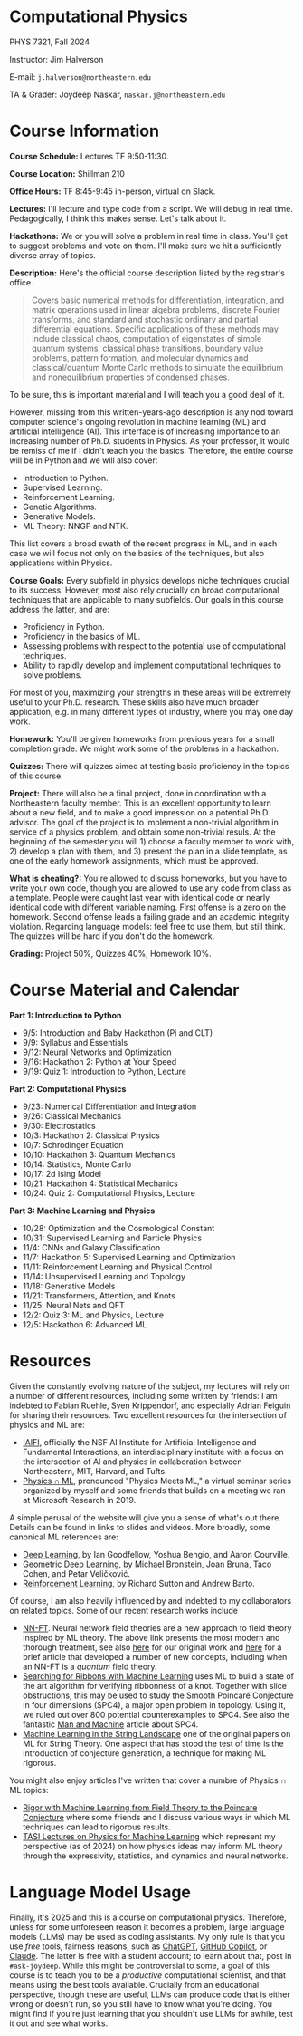# Computational Physics

PHYS 7321, Fall 2024

Instructor: Jim Halverson

E-mail: ``j.halverson@northeastern.edu``

TA & Grader: Joydeep Naskar, ``naskar.j@northeastern.edu``

# Course Information

**Course Schedule:** Lectures TF 9:50-11:30.

**Course Location:** Shillman 210

**Office Hours:** TF 8:45-9:45 in-person, virtual on Slack.

**Lectures:** I'll lecture and type code from a script. We will debug in real time. Pedagogically, I think this makes sense. Let's talk about it.

**Hackathons:** We or you will solve a problem in real time in class. You'll get to suggest problems and vote on them. I'll make sure we hit a sufficiently diverse array of topics.

**Description:** Here's the official course description listed by the registrar's office.

> Covers basic numerical methods for differentiation, integration, and matrix operations used in linear algebra problems, discrete Fourier transforms, and standard and stochastic ordinary and partial differential equations. Specific applications of these methods may include classical chaos, computation of eigenstates of simple quantum systems, classical phase transitions, boundary value problems, pattern formation, and molecular dynamics and classical/quantum Monte Carlo methods to simulate the equilibrium and nonequilibrium properties of condensed phases.

To be sure, this is important material and I will teach you a good deal of it. 

However, missing from this written-years-ago description is any nod toward computer science's ongoing revolution in machine learning (ML) and artificial intelligence (AI). This interface is of increasing importance to an increasing number of Ph.D. students in Physics. As your professor, it would be remiss of me if I didn't teach you the basics. Therefore, the entire course will be in Python and we will also cover:

- Introduction to Python.
- Supervised Learning.
- Reinforcement Learning.
- Genetic Algorithms.
- Generative Models.
- ML Theory: NNGP and NTK.

This list covers a broad swath of the recent progress in ML, and in each case we will focus not only on the basics of the techniques, but also applications within Physics. 

**Course Goals:** Every subfield in physics develops niche techniques crucial to its success. However, most also rely crucially on broad computational techniques that are applicable to many subfields. Our goals in this course address the latter, and are:
- Proficiency in Python.
- Proficiency in the basics of ML.
- Assessing problems with respect to the potential use of computational techniques.
- Ability to rapidly develop and implement computational techniques to solve problems.

For most of you, maximizing your strengths in these areas will be extremely useful to your Ph.D. research. These skills also have much broader application, e.g. in many different types of industry, where you may one day work.

**Homework:** You'll be given homeworks from previous years for a small completion grade. We might work some of the problems in a hackathon.

**Quizzes:** There will quizzes aimed at testing basic proficiency in the topics of this course.

**Project:** There will also be a final project, done in coordination with a Northeastern faculty member. This is an excellent opportunity to learn about a new field, and to make a good impression on a potential Ph.D. advisor. The goal of the project is to implement a non-trivial algorithm in service of a physics problem, and obtain some non-trivial resuls. At the beginning of the semester you will 1) choose a faculty member to work with, 2) develop a plan with them, and 3) present the plan in a slide template, as one of the early homework assignments, which must be approved.

**What is cheating?:** You're allowed to discuss homeworks, but you have to write your own code, though you are allowed to use any code from class as a template. People were caught last year with identical code or nearly identical code with different variable naming. First offense is a zero on the homework. Second offense leads a failing grade and an academic integrity violation. Regarding language models: feel free to use them, but still think. The quizzes will be hard if you don't do the homework.

**Grading:** Project 50%, Quizzes 40%, Homework 10%.

# Course Material and Calendar

**Part 1: Introduction to Python**
- 9/5: Introduction and Baby Hackathon (Pi and CLT)
- 9/9: Syllabus and Essentials
- 9/12: Neural Networks and Optimization
- 9/16: Hackathon 2: Python at Your Speed
- 9/19: Quiz 1: Introduction to Python, Lecture

**Part 2: Computational Physics**
- 9/23: Numerical Differentiation and Integration
- 9/26: Classical Mechanics
- 9/30: Electrostatics
- 10/3: Hackathon 2: Classical Physics
- 10/7: Schrodinger Equation
- 10/10: Hackathon 3: Quantum Mechanics
- 10/14: Statistics, Monte Carlo
- 10/17: 2d Ising Model
- 10/21: Hackathon 4: Statistical Mechanics
- 10/24: Quiz 2: Computational Physics, Lecture

**Part 3: Machine Learning and Physics**
- 10/28: Optimization and the Cosmological Constant
- 10/31: Supervised Learning and Particle Physics
- 11/4: CNNs and Galaxy Classification
- 11/7: Hackathon 5: Supervised Learning and Optimization
- 11/11: Reinforcement Learning and Physical Control
- 11/14: Unsupervised Learning and Topology
- 11/18: Generative Models 
- 11/21: Transformers, Attention, and Knots
- 11/25: Neural Nets and QFT
- 12/2: Quiz 3: ML and Physics, Lecture
- 12/5: Hackathon 6: Advanced ML

# Resources

Given the constantly evolving nature of the subject, my lectures will rely on a number of different resources, including some written by friends: I am indebted to Fabian Ruehle, Sven Krippendorf, and especially Adrian Feiguin for sharing their resources. Two excellent resources for the intersection of physics and ML are:
- [IAIFI](http://www.iaifi.org), officially the NSF AI Institute for Artificial Intelligence and Fundamental Interactions, an interdisciplinary institute with a focus on the intersection of AI and physics in collaboration between Northeastern, MIT, Harvard, and Tufts.
- [Physics $\cap$ ML](http://www.physicsmeetsml.org), pronounced "Physics Meets ML," a virtual seminar series organized by myself and some friends that builds on a meeting we ran at Microsoft Research in 2019.

A simple perusal of the website will give you a sense of what's out there. Details can be found in links to slides and videos. More broadly, some canonical ML references are:
- [Deep Learning](https://www.deeplearningbook.org), by Ian Goodfellow, Yoshua Bengio, and Aaron Courville.
- [Geometric Deep Learning](https://geometricdeeplearning.com), by Michael Bronstein, Joan Bruna, Taco Cohen, and Petar Veličković.
- [Reinforcement Learning](http://incompleteideas.net/book/the-book-2nd.html), by Richard Sutton and Andrew Barto.

Of course, I am also heavily influenced by and indebted to my collaborators on related topics. Some of our recent research works include
- [NN-FT](https://arxiv.org/abs/2307.03223). Neural network field theories are a new approach to field theory inspired by ML theory. The above link presents the most modern and thorough treatment, see also [here](https://arxiv.org/abs/2008.08601) for our original work and [here](https://arxiv.org/abs/2112.04527) for a brief article that developed a number of new concepts, including when an NN-FT is a *quantum* field theory.
- [Searching for Ribbons with Machine Learning](https://arxiv.org/abs/2304.09304) uses ML to build a state of the art algorithm for verifying ribbonness of a knot. Together with slice obstructions, this may be used to study the Smooth Poincaré Conjecture in four dimensions (SPC4), a major open problem in topology. Using it, we ruled out over 800 potential counterexamples to SPC4. See also the fantastic [Man and Machine](https://arxiv.org/abs/0906.5177) article about SPC4.
- [Machine Learning in the String Landscape](https://arxiv.org/abs/1707.00655) one of the original papers on ML for String Theory. One aspect that has stood the test of time is the introduction of conjecture generation, a technique for making ML rigorous.

You might also enjoy articles I've written that cover a numbre of Physics $\cap$ ML topics:
- [Rigor with Machine Learning from Field Theory to the Poincare Conjecture](https://www.nature.com/articles/s42254-024-00709-0) where some friends and I discuss various ways in which ML techniques can lead to rigorous results.
- [TASI Lectures on Physics for Machine Learning](https://arxiv.org/abs/2408.00082) which represent my perspective (as of 2024) on how physics ideas may inform ML theory through the expressivity, statistics, and dynamics and neural networks.

# Language Model Usage

Finally, it's 2025 and this is a course on computational physics. Therefore, unless for some unforeseen reason it becomes a problem, large language models (LLMs) may be used as coding assistants. My only rule is that you use *free* tools, fairness reasons, such as [ChatGPT](http://chat.openai.com), [GitHub Copilot](https://github.com/features/copilot), or [Claude](http://www.claude.ai). The latter is free with a student account; to learn about that, post in ``#ask-joydeep``. While this might be controversial to some, a goal of this course is to teach you to be a *productive* computational scientist, and that means using the best tools available. Crucially from an educational perspective, though these are useful, LLMs can produce code that is either wrong or doesn't run, so you still have to know what you're doing. You might find if you're just learning that you shouldn't use LLMs for awhile, test it out and see what works.
